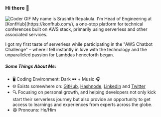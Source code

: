 ### Hi there 👋
  <img src="https://media.giphy.com/media/SWoSkN6DxTszqIKEqv/giphy.gif" alt="Coder GIF" >
My name is Srushith Repakula. I'm Head of Engineering at [KonfHub](https://konfhub.com/), a one-stop platform for technical conferences built on AWS stack, primarily using serverless and other associated services.

I got my first taste of serverless while participating in the "AWS Chatbot Challenge" –  where I fell instantly in love with the technology and the unparalleled passion for Lambdas henceforth began.



##### Some Things About Me:
- 🖥️ Coding Environment: Dark 🕶️ + Music 🎧 
- 🌐 Exists somewhere on: [GitHub](https://github.com/srushithR), [Hashnode](https://srushith.hashnode.dev/), [LinkedIn](https://www.linkedin.com/in/srushith/) and [Twitter](https://twitter.com/SrushithR)
- 🔍 Focusing on personal growth, and helping developers not only kick start their serverless journey but also provide an opportunity to get access to learnings and experiences from experts across the globe.
- 😄 Pronouns: He/Him

<!--
**SrushithR/SrushithR** is a ✨ _special_ ✨ repository because its `README.md` (this file) appears on your GitHub profile.

Here are some ideas to get you started:

- 🔭 I’m currently working on ...
- 🌱 I’m currently learning ...
- 👯 I’m looking to collaborate on ...
- 🤔 I’m looking for help with ...
- 💬 Ask me about ...
- 📫 How to reach me: ...
- 😄 Pronouns: ...
- ⚡ Fun fact: ...
-->
